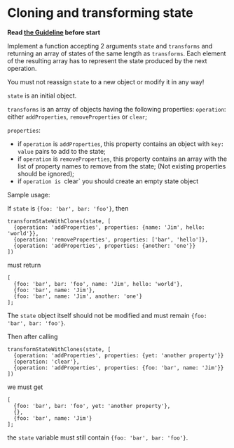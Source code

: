 # Cloning and transforming state

**Read [the Guideline](https://github.com/mate-academy/js_task-guideline/blob/master/README.md) before start**

Implement a function accepting 2 arguments `state` and `transforms` and returning an array of states of the same length as `transforms`. Each element of the resulting array has to represent the state produced by the next operation.
 
You must not reassign `state` to a new object or modify it in any way!
 
`state` is an initial object.
 
`transforms` is an array of objects having the following properties: `operation`: either `addProperties`, `removeProperties` or `clear`;
 
 `properties`:
- if `operation` is `addProperties`, this property contains an object with `key: value` pairs to add to the state;
- if `operation` is `removeProperties`, this property contains an array with the list of property names to remove from the state; (Not existing properties should be ignored);
- if `operation is `clear` you should create an empty state object

Sample usage:

If `state` is `{foo: 'bar', bar: 'foo'}`, then
```
transformStateWithClones(state, [
  {operation: 'addProperties', properties: {name: 'Jim', hello: 'world'}},
  {operation: 'removeProperties', properties: ['bar', 'hello']},
  {operation: 'addProperties', properties: {another: 'one'}}
])
```
must return
```
[
  {foo: 'bar', bar: 'foo', name: 'Jim', hello: 'world'},
  {foo: 'bar', name: 'Jim'},
  {foo: 'bar', name: 'Jim', another: 'one'}
];
```
The `state` object itself should not be modified and must remain `{foo: 'bar', bar: 'foo'}`.

Then after calling
```
transformStateWithClones(state, [
  {operation: 'addProperties', properties: {yet: 'another property'}}
  {operation: 'clear'},
  {operation: 'addProperties', properties: {foo: 'bar', name: 'Jim'}}
])
```
we must get
```
[
  {foo: 'bar', bar: 'foo', yet: 'another property'},
  {},
  {foo: 'bar', name: 'Jim'}
];
```

the `state` variable must still contain `{foo: 'bar', bar: 'foo'}`.
